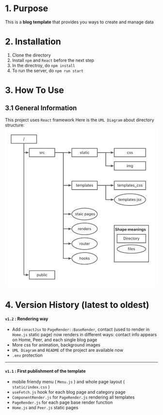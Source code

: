 # 1. Purpose
This is a **blog template** that provides you ways to create and manage data

# 2. Installation
1. Clone the directory
2. Install `npm` and `React` before the next step
3. In the directroy, do `npm install`
4. To run the server, do `npm run start`


# 3. How To Use
## 3.1 General Information
This project uses `React` framework
Here is the `UML Diagram` about directory structure:
![UML](/src/static/img/umlDiagram.jpg)

# 4. Version History (latest to oldest)

#### `v1.2` : Rendering way
- Add `conactJsx` to `PageRender::BaseRender`, contact (used to render in `Home.js` static page) now renders in different ways: contact info appears on Home, Peer, and each single blog page
- More css for animation, background images
- `UML Diagram` and `README` of the project are available now
- `.env` protection

---
#### `v1.1` : First publishment of the template
- mobile friendy menu ( `Menu.js` ) and whole page layout ( `static/index.css` )
- `useFetch.js` hook for each blog page and category page
- `ComponentRender.js` for `PageRender.js` rendering all templates
- `PageRender.js` for each page base render function
- `Home.js` and `Peer.js` static pages






